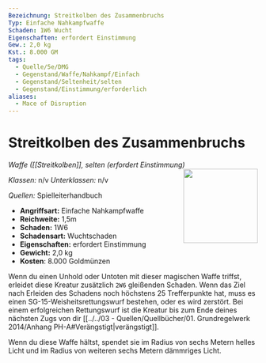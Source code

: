 ```yaml
---
Bezeichnung: Streitkolben des Zusammenbruchs
Typ: Einfache Nahkampfwaffe
Schaden: 1W6 Wucht
Eigenschaften: erfordert Einstimmung
Gew.: 2,0 kg
Kst.: 8.000 GM
tags:
  - Quelle/5e/DMG
  - Gegenstand/Waffe/Nahkampf/Einfach
  - Gegenstand/Seltenheit/selten
  - Gegenstand/Einstimmung/erforderlich
aliases:
  - Mace of Disruption
---
```

# Streitkolben des Zusammenbruchs
*Waffe ([[Streitkolben]], selten (erfordert Einstimmung)* 
<img src="Mace-of-Disruption.webp" align="right" width="150">

_Klassen:_ n/v 
_Unterklassen:_  n/v

_Quellen:_ Spielleiterhandbuch
 
- **Angriffsart:** Einfache Nahkampfwaffe
- **Reichweite:** 1,5m
- **Schaden:** 1W6
- **Schadensart:** Wuchtschaden
- **Eigenschaften:** erfordert Einstimmung
- **Gewicht:** 2,0 kg
- **Kosten**: 8.000 Goldmünzen

Wenn du einen Unhold oder Untoten mit dieser magischen Waffe triffst, erleidet diese Kreatur zusätzlich `2W6` gleißenden Schaden. Wenn das Ziel nach Erleiden des Schadens noch höchstens 25 Trefferpunkte hat, muss es einen SG-15-Weisheitsrettungswurf bestehen, oder es wird zerstört. Bei einem erfolgreichen Rettungswurf ist die Kreatur bis zum Ende deines nächsten Zugs von dir [[../../03 - Quellen/Quellbücher/01. Grundregelwerk 2014/Anhang PH-A#Verängstigt|verängstigt]].

Wenn du diese Waffe hältst, spendet sie im Radius von sechs Metern helles Licht und im Radius von weiteren sechs Metern dämmriges Licht.